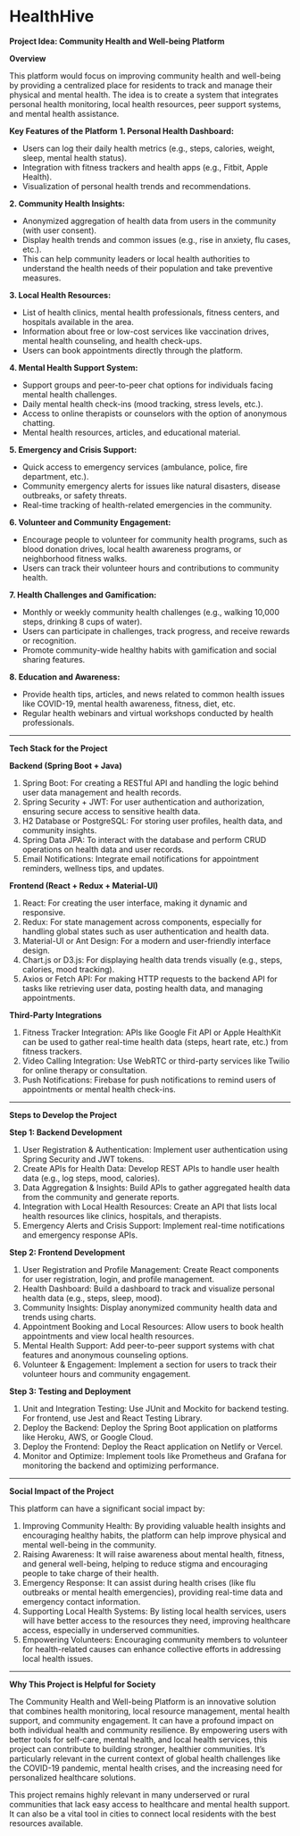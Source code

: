 # HealthHive
**Project Idea: Community Health and Well-being Platform**

**Overview**

This platform would focus on improving community health and well-being by providing a centralized place for residents to track and manage their physical and mental health. The idea is to create a system that integrates personal health monitoring, local health resources, peer support systems, and mental health assistance.

**Key Features of the Platform**
**1. Personal Health Dashboard:**   
   - Users can log their daily health metrics (e.g., steps, calories, weight, sleep, mental health status).
   - Integration with fitness trackers and health apps (e.g., Fitbit, Apple Health).
   - Visualization of personal health trends and recommendations.

**2. Community Health Insights:** 
   - Anonymized aggregation of health data from users in the community (with user consent).
   - Display health trends and common issues (e.g., rise in anxiety, flu cases, etc.).
   - This can help community leaders or local health authorities to understand the health needs of their population and take preventive measures.

**3. Local Health Resources:**
   - List of health clinics, mental health professionals, fitness centers, and hospitals available in the area.
   - Information about free or low-cost services like vaccination drives, mental health counseling, and health check-ups.
   - Users can book appointments directly through the platform.

**4. Mental Health Support System:**
   - Support groups and peer-to-peer chat options for individuals facing mental health challenges.
   - Daily mental health check-ins (mood tracking, stress levels, etc.).
   - Access to online therapists or counselors with the option of anonymous chatting.
   - Mental health resources, articles, and educational material.

**5. Emergency and Crisis Support:**
   - Quick access to emergency services (ambulance, police, fire department, etc.).
   - Community emergency alerts for issues like natural disasters, disease outbreaks, or safety threats.
   - Real-time tracking of health-related emergencies in the community.

**6. Volunteer and Community Engagement:**
   - Encourage people to volunteer for community health programs, such as blood donation drives, local health awareness programs, or neighborhood fitness walks.
   - Users can track their volunteer hours and contributions to community health.

**7. Health Challenges and Gamification:**
   - Monthly or weekly community health challenges (e.g., walking 10,000 steps, drinking 8 cups of water).
   - Users can participate in challenges, track progress, and receive rewards or recognition.
   - Promote community-wide healthy habits with gamification and social sharing features.

**8. Education and Awareness:**
   - Provide health tips, articles, and news related to common health issues like COVID-19, mental health awareness, fitness, diet, etc.
   - Regular health webinars and virtual workshops conducted by health professionals.

---

**Tech Stack for the Project**

**Backend (Spring Boot + Java)**

1. Spring Boot: For creating a RESTful API and handling the logic behind user data management and health records.
2. Spring Security + JWT: For user authentication and authorization, ensuring secure access to sensitive health data.
3. H2 Database or PostgreSQL: For storing user profiles, health data, and community insights. 
4. Spring Data JPA: To interact with the database and perform CRUD operations on health data and user records.
5. Email Notifications: Integrate email notifications for appointment reminders, wellness tips, and updates.

**Frontend (React + Redux + Material-UI)**

1. React: For creating the user interface, making it dynamic and responsive.
2. Redux: For state management across components, especially for handling global states such as user authentication and health data.
3. Material-UI or Ant Design: For a modern and user-friendly interface design.
4. Chart.js or D3.js: For displaying health data trends visually (e.g., steps, calories, mood tracking).
5. Axios or Fetch API: For making HTTP requests to the backend API for tasks like retrieving user data, posting health data, and managing appointments.

**Third-Party Integrations**

1. Fitness Tracker Integration: APIs like Google Fit API or Apple HealthKit can be used to gather real-time health data (steps, heart rate, etc.) from fitness trackers.
2. Video Calling Integration: Use WebRTC or third-party services like Twilio for online therapy or consultation.
3. Push Notifications: Firebase for push notifications to remind users of appointments or mental health check-ins.

---

**Steps to Develop the Project**

**Step 1: Backend Development**

1. User Registration & Authentication: Implement user authentication using Spring Security and JWT tokens.
2. Create APIs for Health Data: Develop REST APIs to handle user health data (e.g., log steps, mood, calories).
3. Data Aggregation & Insights: Build APIs to gather aggregated health data from the community and generate reports.
4. Integration with Local Health Resources: Create an API that lists local health resources like clinics, hospitals, and therapists.
5. Emergency Alerts and Crisis Support: Implement real-time notifications and emergency response APIs.

**Step 2: Frontend Development**

1. User Registration and Profile Management: Create React components for user registration, login, and profile management.
2. Health Dashboard: Build a dashboard to track and visualize personal health data (e.g., steps, sleep, mood).
3. Community Insights: Display anonymized community health data and trends using charts.
4. Appointment Booking and Local Resources: Allow users to book health appointments and view local health resources.
5. Mental Health Support: Add peer-to-peer support systems with chat features and anonymous counseling options.
6. Volunteer & Engagement: Implement a section for users to track their volunteer hours and community engagement.

**Step 3: Testing and Deployment**

1. Unit and Integration Testing: Use JUnit and Mockito for backend testing. For frontend, use Jest and React Testing Library.
2. Deploy the Backend: Deploy the Spring Boot application on platforms like Heroku, AWS, or Google Cloud.
3. Deploy the Frontend: Deploy the React application on Netlify or Vercel.
4. Monitor and Optimize: Implement tools like Prometheus and Grafana for monitoring the backend and optimizing performance.

---

**Social Impact of the Project**

This platform can have a significant social impact by:

1. Improving Community Health: By providing valuable health insights and encouraging healthy habits, the platform can help improve physical and mental well-being in the community.
2. Raising Awareness: It will raise awareness about mental health, fitness, and general well-being, helping to reduce stigma and encouraging people to take charge of their health.
3. Emergency Response: It can assist during health crises (like flu outbreaks or mental health emergencies), providing real-time data and emergency contact information.
4. Supporting Local Health Systems: By listing local health services, users will have better access to the resources they need, improving healthcare access, especially in underserved communities.
5. Empowering Volunteers: Encouraging community members to volunteer for health-related causes can enhance collective efforts in addressing local health issues.

---

**Why This Project is Helpful for Society**

The Community Health and Well-being Platform is an innovative solution that combines health monitoring, local resource management, mental health support, and community engagement. It can have a profound impact on both individual health and community resilience. By empowering users with better tools for self-care, mental health, and local health services, this project can contribute to building stronger, healthier communities. It’s particularly relevant in the current context of global health challenges like the COVID-19 pandemic, mental health crises, and the increasing need for personalized healthcare solutions.

This project remains highly relevant in many underserved or rural communities that lack easy access to healthcare and mental health support. It can also be a vital tool in cities to connect local residents with the best resources available.
